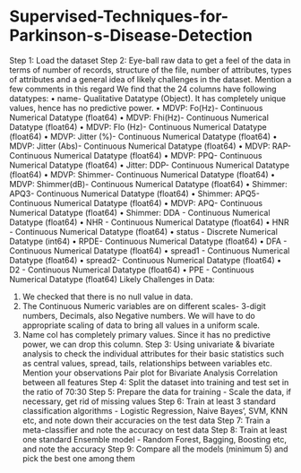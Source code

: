 # Supervised-Techniques-for-Parkinson-s-Disease-Detection
Step 1: Load the dataset
Step 2: Eye-ball raw data to get a feel of the data in terms of number of records, structure of the file, number of attributes, types of attributes and a general idea of likely challenges in the dataset. Mention a few comments in this regard
We find that the 24 columns have following datatypes:
•	name- Qualitative Datatype (Object). It has completely unique values, hence has no predictive power.
•	MDVP: Fo(Hz)- Continuous Numerical Datatype (float64)
•	MDVP: Fhi(Hz)- Continuous Numerical Datatype (float64)
•	MDVP: Flo (Hz)- Continuous Numerical Datatype (float64)
•	MDVP: Jitter (%)- Continuous Numerical Datatype (float64)
•	MDVP: Jitter (Abs)- Continuous Numerical Datatype (float64)
•	MDVP: RAP- Continuous Numerical Datatype (float64)
•	MDVP: PPQ- Continuous Numerical Datatype (float64)
•	Jitter: DDP- Continuous Numerical Datatype (float64)
•	MDVP: Shimmer- Continuous Numerical Datatype (float64)
•	MDVP: Shimmer(dB)- Continuous Numerical Datatype (float64)
•	Shimmer: APQ3- Continuous Numerical Datatype (float64)
•	Shimmer: APQ5- Continuous Numerical Datatype (float64)
•	MDVP: APQ- Continuous Numerical Datatype (float64)
•	Shimmer: DDA - Continuous Numerical Datatype (float64)
•	NHR - Continuous Numerical Datatype (float64)
•	HNR - Continuous Numerical Datatype (float64)
•	status - Discrete Numerical Datatype (int64)
•	RPDE- Continuous Numerical Datatype (float64)
•	DFA - Continuous Numerical Datatype (float64)
•	spread1 - Continuous Numerical Datatype (float64)
•	spread2- Continuous Numerical Datatype (float64)
•	D2 - Continuous Numerical Datatype (float64)
•	PPE - Continuous Numerical Datatype (float64)
Likely Challenges in Data:
1) We checked that there is no null value in data.
2) The Continuous Numeric variables are on different scales- 3-digit numbers, Decimals, also Negative numbers. We will have to do appropriate scaling of data to bring all values in a uniform scale.
3) Name col has completely primary values. Since it has no predictive power, we can drop this column.
Step 3: Using univariate & bivariate analysis to check the individual attributes for their basic statistics such as central values, spread, tails, relationships between variables etc. Mention your observations
Pair plot for Bivariate Analysis
Correlation between all features
Step 4: Split the dataset into training and test set in the ratio of 70:30
Step 5: Prepare the data for training - Scale the data, if necessary, get rid of missing values
Step 6: Train at least 3 standard classification algorithms - Logistic Regression, Naive Bayes’, SVM, KNN etc, and note down their accuracies on the test data
Step 7: Train a meta-classifier and note the accuracy on test data
Step 8: Train at least one standard Ensemble model - Random Forest, Bagging, Boosting etc, and note the accuracy
Step 9: Compare all the models (minimum 5) and pick the best one among them
